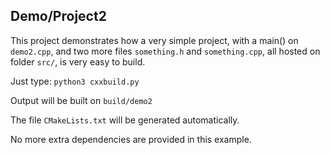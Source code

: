 ## Demo/Project2

This project demonstrates how a very simple project, with a main() on `demo2.cpp`, and two more files `something.h` and `something.cpp`, all hosted on folder `src/`, is very easy to build.

Just type: `python3 cxxbuild.py`

Output will be built on `build/demo2`

The file `CMakeLists.txt` will be generated automatically.
 
No more extra dependencies are provided in this example.
